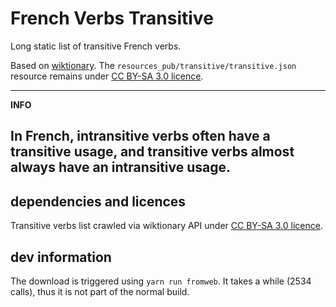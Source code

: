 <!--
Copyright 2019 Ludan Stoecklé
SPDX-License-Identifier: CC-BY-4.0
-->
# French Verbs Transitive

Long static list of transitive French verbs.

Based on [wiktionary](https://fr.wiktionary.org/wiki/Cat%C3%A9gorie:Verbes_transitifs_en_fran%C3%A7ais).
The `resources_pub/transitive/transitive.json` resource remains under [CC BY-SA 3.0 licence](https://creativecommons.org/licenses/by-sa/3.0/deed.fr).

---
**INFO**

In French, intransitive verbs often have a transitive usage, and transitive verbs almost always have an intransitive usage.
---


## dependencies and licences

Transitive verbs list crawled via wiktionary API under [CC BY-SA 3.0 licence](https://creativecommons.org/licenses/by-sa/3.0/deed.fr).

## dev information

The download is triggered using `yarn run fromweb`. It takes a while (2534 calls), thus it is not part of the normal build.
